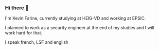 ### Hi there 👋
I'm Kevin Farine, currently studying at HEIG-VD and working at EPSIC.

I planned to work as a security engineer at the end of my studies and I will work hard for that.

I speak french, LSF and english

<!--
**KevinFarine/KevinFarine** is a ✨ _special_ ✨ repository because its `README.md` (this file) appears on your GitHub profile.

Here are some ideas to get you started:

- 🔭 I’m currently working on ...
- 🌱 I’m currently learning ...
- 👯 I’m looking to collaborate on ...
- 🤔 I’m looking for help with ...
- 💬 Ask me about ...
- 📫 How to reach me: ...
- 😄 Pronouns: ...
- ⚡ Fun fact: ...
-->
